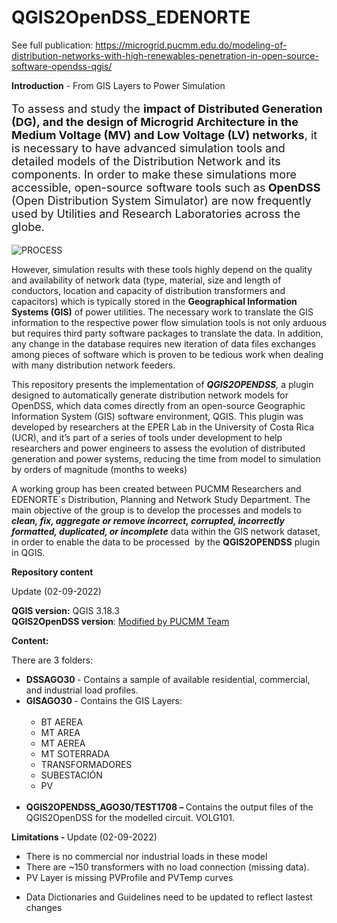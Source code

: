 # QGIS2OpenDSS_EDENORTE

See full publication:  https://microgrid.pucmm.edu.do/modeling-of-distribution-networks-with-high-renewables-penetration-in-open-source-software-opendss-qgis/

<!-- wp:paragraph {"fontSize":"medium"} -->
<p class="has-medium-font-size"><strong>Introduction</strong> - From GIS Layers to Power Simulation</p>
<!-- /wp:paragraph -->

<!-- wp:paragraph {"align":"justify","style":{"typography":{"fontSize":"18px"}}} -->
<p class="has-text-align-justify" style="font-size:18px">To assess and study the <strong>impact of Distributed Generation (DG), and the design of Microgrid Architecture in the Medium Voltage (MV) and Low Voltage (LV) networks</strong>, it is necessary to have advanced simulation tools and detailed models of the Distribution Network and its components. In order to make these simulations more accessible, open-source software tools such as<strong> OpenDSS</strong> (Open Distribution System Simulator) are now frequently used by Utilities and Research Laboratories across the globe.</p>
<!-- /wp:paragraph -->

![PROCESS](https://user-images.githubusercontent.com/112496588/188152646-b164f85c-dc40-430e-aaff-964d7405bba6.png)

<!-- wp:paragraph {"align":"justify"} -->
<p class="has-text-align-justify">However, simulation results with these tools highly depend on the quality and availability of network data (type, material, size and length of conductors, location and capacity of distribution transformers and capacitors) which is typically stored in the <strong>Geographical Information Systems (GIS)</strong> of power utilities. The necessary work to translate the GIS information to the respective power flow simulation tools is not only arduous but requires third party software packages to translate the data. In addition, any change in the database requires new iteration of data files exchanges among pieces of software which is proven to be tedious work when dealing with many distribution network feeders.</p>
<!-- /wp:paragraph -->

<!-- wp:paragraph {"align":"justify"} -->
<p class="has-text-align-justify">This repository presents the implementation of <em><strong>QGIS2OPENDSS</strong>,</em> a plugin designed to automatically generate distribution network models for OpenDSS, which data comes directly from an open-source Geographic Information System (GIS) software environment, QGIS. This plugin was developed by researchers at the EPER Lab in the University of Costa Rica (UCR), and it’s part of a series of tools under development to help researchers and power engineers to assess the evolution of distributed generation and power systems, reducing the time from model to simulation by orders of magnitude (months to weeks)</p>
<!-- /wp:paragraph -->

<!-- wp:paragraph {"align":"justify"} -->
<p class="has-text-align-justify">A working group has been created between PUCMM Researchers and EDENORTE´s Distribution, Planning and Network Study Department. The main objective of the group is to develop the processes and models to <em><strong>clean, fix, aggregate or remove incorrect, corrupted, incorrectly formatted, duplicated, or incomplete</strong></em> data within the GIS network dataset, in order to enable the data to be processed  by the <strong>QGIS2OPENDSS</strong> plugin in QGIS.</p>
<!-- /wp:paragraph -->

<!-- wp:paragraph -->
<p><strong>Repository content</strong></p>
<!-- /wp:paragraph -->

<!-- wp:paragraph -->
<p>Update (02-09-2022)</p>
<!-- /wp:paragraph -->

<!-- wp:paragraph -->
<p><strong>QGIS version:</strong> QGIS 3.18.3<br><strong>QGIS2OpenDSS version</strong>: <a href="https://drive.google.com/drive/folders/1-5cYZdKdgDeJs1S0SwUIKKDuGMBl-Vnj?usp=sharing">Modified by PUCMM Team</a></p>
<!-- /wp:paragraph -->

<!-- wp:paragraph -->
<p><strong>Content:</strong></p>
<!-- /wp:paragraph -->

<!-- wp:paragraph -->
<p>There are 3 folders:</p>
<!-- /wp:paragraph -->

<!-- wp:list -->
<ul><li><strong>DSSAGO30 </strong>- Contains a sample of available residential, commercial, and industrial load profiles.</li><li><strong>GISAGO30 </strong>- Contains the GIS Layers:<br><br><ul><li>BT AEREA</li></ul><ul><li>MT AREA</li></ul><ul><li>MT AEREA</li></ul><ul><li>MT SOTERRADA</li></ul><ul><li>TRANSFORMADORES</li></ul><ul><li>SUBESTACIÓN</li></ul><ul><li>PV<br><br></li></ul></li><li><strong>QGIS2OPENDSS_AGO30/TEST1708 – </strong>Contains the output files of the QGIS2OpenDSS for the modelled circuit. VOLG101.</li></ul>
<!-- /wp:list -->

<!-- wp:paragraph -->
<p><strong>Limitations - </strong>Update (02-09-2022)</p>
<!-- /wp:paragraph -->

<!-- wp:list -->
<ul><li>There is no commercial nor industrial loads in these model</li><li>There are ~150 transformers with no load connection (missing data).</li><li>PV Layer is missing PVProfile and PVTemp curves</li></ul><ul><li>Data Dictionaries and Guidelines need to be updated to reflect lastest changes</li>
<!-- /wp:list -->



